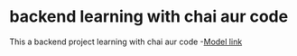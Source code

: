 # backend learning with chai aur code
 
 This a backend project learning with chai aur code
-[Model link](https://app.eraser.io/workspace/YtPqZ1VogxGy1jzIDkzj)